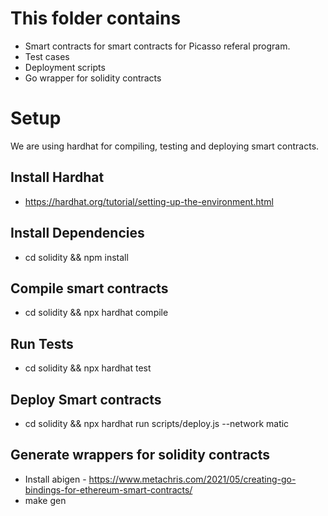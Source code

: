 # This folder contains
- Smart contracts for smart contracts for Picasso referal program.
- Test cases 
- Deployment scripts
- Go wrapper for solidity contracts

# Setup
We are using hardhat for compiling, testing and deploying smart contracts.

## Install Hardhat
- https://hardhat.org/tutorial/setting-up-the-environment.html

## Install Dependencies
- cd solidity && npm install

## Compile smart contracts
- cd solidity && npx hardhat compile

## Run Tests
- cd solidity && npx hardhat test

## Deploy Smart contracts
- cd solidity && npx hardhat run scripts/deploy.js --network matic

## Generate wrappers for solidity contracts
- Install abigen - https://www.metachris.com/2021/05/creating-go-bindings-for-ethereum-smart-contracts/
- make gen
